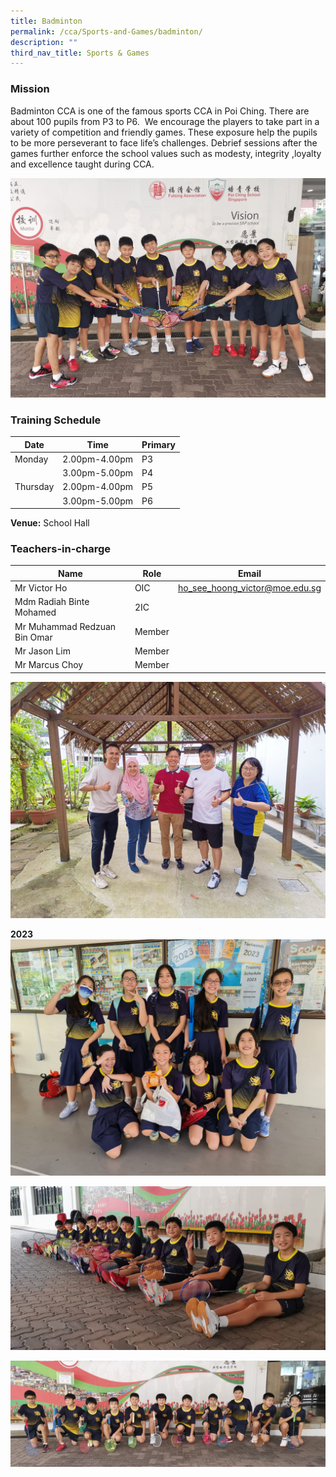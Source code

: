 ```yaml
---
title: Badminton
permalink: /cca/Sports-and-Games/badminton/
description: ""
third_nav_title: Sports & Games
---
```

### Mission


Badminton CCA is one of the famous sports CCA in Poi Ching. There are about 100 pupils from P3 to P6. &nbsp;We encourage the players to take part in a variety of competition and friendly&nbsp;games.&nbsp;These&nbsp;exposure&nbsp;help the pupils to be more perseverant to face life’s challenges. Debrief sessions after the games further enforce the school values such as modesty,&nbsp;integrity ,loyalty and&nbsp;excellence taught during CCA.

![](/images/Badminton%20Pic%203.jpeg)

### Training Schedule

|Date| Time | Primary| 
|-----|----|------|
|Monday|2.00pm-4.00pm |P3|
||3.00pm-5.00pm |P4|
|Thursday|2.00pm-4.00pm |P5|
||3.00pm-5.00pm |P6|

**Venue:**
 School Hall

### Teachers-in-charge



| Name | Role | Email |
| -------- | -------- | -------- |
| Mr Victor Ho      | OIC     | ho_see_hoong_victor@moe.edu.sg     |
| Mdm Radiah Binte Mohamed      | 2IC     |      |
| Mr Muhammad Redzuan Bin Omar     | Member    |      |
| Mr Jason Lim     | Member     |      |
| Mr Marcus Choy     | Member     |      |








![](/images/Badminton%20Pic%205.jpeg)


**2023**
![](/images/Badminton%20Pic%201.jpeg)

![](/images/Badminton%20Pic%202.jpeg)

![](/images/Badminton%20Pic%204.jpeg)

